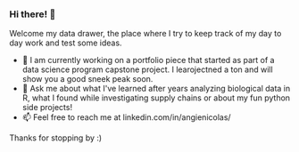 ### Hi there! 👋

Welcome my data drawer, the place where I try to keep track of my day to day work and test some ideas.
- 🔭   I am currently working on a portfolio piece that started as part of a data science program capstone project. I learojectned a ton and will show you a good sneek peak soon.
- 💬   Ask me about what I've learned after years analyzing biological data in R, what I found while investigating supply chains or about my fun python side projects!
- 📫   Feel free to reach me at linkedin.com/in/angienicolas/

Thanks for stopping by :)

<!--
**angienic/angienic** is a ✨ _special_ ✨ repository because its `README.md` (this file) appears on your GitHub profile.

Here are some ideas to get you started:

- 🔭 I’m currently working on ...
- 🌱 I’m currently learning ...
- 👯 I’m looking to collaborate on ...
- 🤔 I’m looking for help with ...
- 💬 Ask me about ...
- 📫 How to reach me: ...
- 😄 Pronouns: ...
- ⚡ Fun fact: ...
-->
